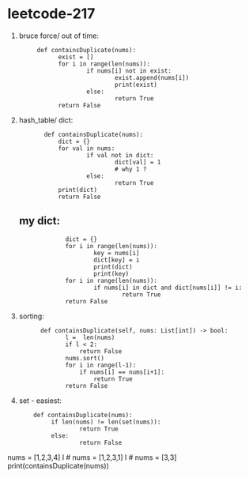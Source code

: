 # leetcode-217


1) bruce force/ out of time:

            def containsDuplicate(nums):
                  exist = []
                  for i in range(len(nums)):
                          if nums[i] not in exist:
                                  exist.append(nums[i])
                                  print(exist)
                          else:
                                  return True
                  return False

2) hash_table/ dict:

              def containsDuplicate(nums):
                  dict = {}
                  for val in nums:
                          if val not in dict:
                                  dict[val] = 1
                                  # why 1 ?
                          else:
                                  return True
                  print(dict)
                  return False
               
      ## my dict:
                    dict = {}
                    for i in range(len(nums)):
                            key = nums[i]
                            dict[key] = i
                            print(dict)
                            print(key)
                    for i in range(len(nums)):
                            if nums[i] in dict and dict[nums[i]] != i:
                                    return True
                    return False
                  
3) sorting:

             def containsDuplicate(self, nums: List[int]) -> bool:
                    l =  len(nums)
                    if l < 2:
                        return False
                    nums.sort()
                    for i in range(l-1):
                        if nums[i] == nums[i+1]:
                            return True
                    return False
                    

4) set - easiest:

           def containsDuplicate(nums):
                if len(nums) != len(set(nums)):
                        return True
                else:
                        return False

nums = [1,2,3,4]
I # nums = [1,2,3,1]
I # nums = [3,3]
print(containsDuplicate(nums))
